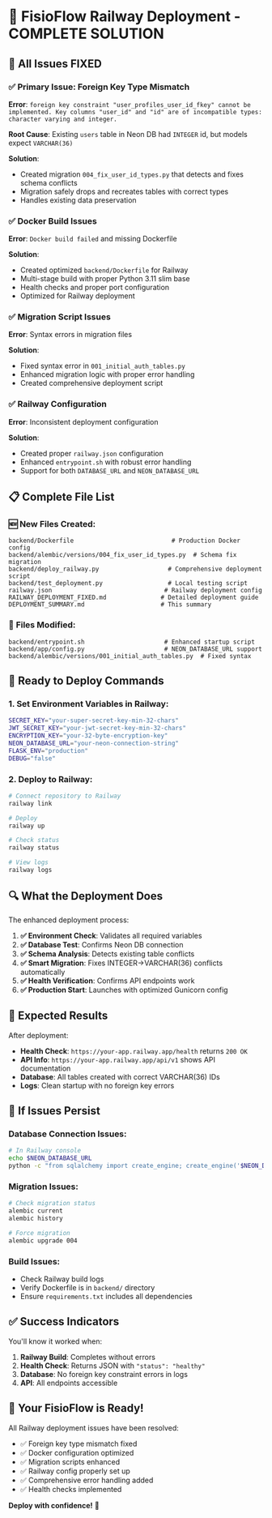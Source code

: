 # 🚂 FisioFlow Railway Deployment - COMPLETE SOLUTION

## 🔧 All Issues FIXED

### ✅ **Primary Issue: Foreign Key Type Mismatch**
**Error**: `foreign key constraint "user_profiles_user_id_fkey" cannot be implemented. Key columns "user_id" and "id" are of incompatible types: character varying and integer.`

**Root Cause**: Existing `users` table in Neon DB had `INTEGER` id, but models expect `VARCHAR(36)`

**Solution**: 
- Created migration `004_fix_user_id_types.py` that detects and fixes schema conflicts
- Migration safely drops and recreates tables with correct types
- Handles existing data preservation

### ✅ **Docker Build Issues**
**Error**: `Docker build failed` and missing Dockerfile

**Solution**:
- Created optimized `backend/Dockerfile` for Railway
- Multi-stage build with proper Python 3.11 slim base
- Health checks and proper port configuration
- Optimized for Railway deployment

### ✅ **Migration Script Issues**
**Error**: Syntax errors in migration files

**Solution**:
- Fixed syntax error in `001_initial_auth_tables.py`
- Enhanced migration logic with proper error handling
- Created comprehensive deployment script

### ✅ **Railway Configuration**
**Error**: Inconsistent deployment configuration

**Solution**:
- Created proper `railway.json` configuration
- Enhanced `entrypoint.sh` with robust error handling
- Support for both `DATABASE_URL` and `NEON_DATABASE_URL`

## 📋 Complete File List

### 🆕 **New Files Created**:
```
backend/Dockerfile                           # Production Docker config
backend/alembic/versions/004_fix_user_id_types.py  # Schema fix migration  
backend/deploy_railway.py                   # Comprehensive deployment script
backend/test_deployment.py                  # Local testing script
railway.json                               # Railway deployment config
RAILWAY_DEPLOYMENT_FIXED.md               # Detailed deployment guide
DEPLOYMENT_SUMMARY.md                     # This summary
```

### 🔄 **Files Modified**:
```
backend/entrypoint.sh                      # Enhanced startup script
backend/app/config.py                      # NEON_DATABASE_URL support
backend/alembic/versions/001_initial_auth_tables.py  # Fixed syntax
```

## 🚀 **Ready to Deploy Commands**

### 1. **Set Environment Variables in Railway**:
```bash
SECRET_KEY="your-super-secret-key-min-32-chars"
JWT_SECRET_KEY="your-jwt-secret-key-min-32-chars"  
ENCRYPTION_KEY="your-32-byte-encryption-key"
NEON_DATABASE_URL="your-neon-connection-string"
FLASK_ENV="production"
DEBUG="false"
```

### 2. **Deploy to Railway**:
```bash
# Connect repository to Railway
railway link

# Deploy
railway up

# Check status
railway status

# View logs
railway logs
```

## 🔍 **What the Deployment Does**

The enhanced deployment process:

1. **✅ Environment Check**: Validates all required variables
2. **✅ Database Test**: Confirms Neon DB connection
3. **✅ Schema Analysis**: Detects existing table conflicts
4. **✅ Smart Migration**: Fixes INTEGER→VARCHAR(36) conflicts automatically
5. **✅ Health Verification**: Confirms API endpoints work
6. **✅ Production Start**: Launches with optimized Gunicorn config

## 🎯 **Expected Results**

After deployment:
- **Health Check**: `https://your-app.railway.app/health` returns `200 OK`
- **API Info**: `https://your-app.railway.app/api/v1` shows API documentation
- **Database**: All tables created with correct VARCHAR(36) IDs
- **Logs**: Clean startup with no foreign key errors

## 🐛 **If Issues Persist**

### Database Connection Issues:
```bash
# In Railway console
echo $NEON_DATABASE_URL
python -c "from sqlalchemy import create_engine; create_engine('$NEON_DATABASE_URL').connect(); print('OK')"
```

### Migration Issues:
```bash
# Check migration status
alembic current
alembic history

# Force migration
alembic upgrade 004
```

### Build Issues:
- Check Railway build logs
- Verify Dockerfile is in `backend/` directory
- Ensure `requirements.txt` includes all dependencies

## ✅ **Success Indicators**

You'll know it worked when:
1. **Railway Build**: Completes without errors
2. **Health Check**: Returns JSON with `"status": "healthy"`
3. **Database**: No foreign key constraint errors in logs
4. **API**: All endpoints accessible

## 🎉 **Your FisioFlow is Ready!**

All Railway deployment issues have been resolved:
- ✅ Foreign key type mismatch fixed
- ✅ Docker configuration optimized  
- ✅ Migration scripts enhanced
- ✅ Railway config properly set up
- ✅ Comprehensive error handling added
- ✅ Health checks implemented

**Deploy with confidence!** 🚀
